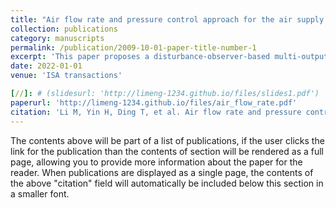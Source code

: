 ```yaml
---
title: "Air flow rate and pressure control approach for the air supply subsystems in PEMFCs"
collection: publications
category: manuscripts
permalink: /publication/2009-10-01-paper-title-number-1
excerpt: 'This paper proposes a disturbance-observer-based multi-output feedback control strategy for simultaneously controlling the air flow rate and cathode pressure in PEMFCs.'
date: 2022-01-01
venue: 'ISA transactions'

[//]: # (slidesurl: 'http://limeng-1234.github.io/files/slides1.pdf')
paperurl: 'http://limeng-1234.github.io/files/air_flow_rate.pdf'
citation: 'Li M, Yin H, Ding T, et al. Air flow rate and pressure control approach for the air supply subsystems in PEMFCs[J]. ISA transactions, 2022, 128: 624-634.'
---
```


The contents above will be part of a list of publications, if the user clicks the link for the publication than the contents of section will be rendered as a full page, allowing you to provide more information about the paper for the reader. When publications are displayed as a single page, the contents of the above "citation" field will automatically be included below this section in a smaller font.